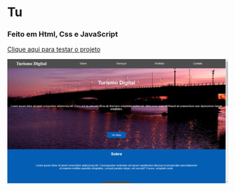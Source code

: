 # Tu
### Feito em Html, Css e JavaScript
<a href="https://vinicius-rodriguess.github.io/Turismo-Digital/">Clique aqui para testar o projeto</a>
<p></p>
<img src="./img/turismo.png"/>
